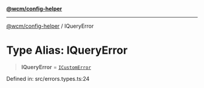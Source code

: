 [**@wcm/config-helper**](../README.md)

***

[@wcm/config-helper](../globals.md) / IQueryError

# Type Alias: IQueryError

> **IQueryError** = [`ICustomError`](../interfaces/ICustomError.md)

Defined in: src/errors.types.ts:24
